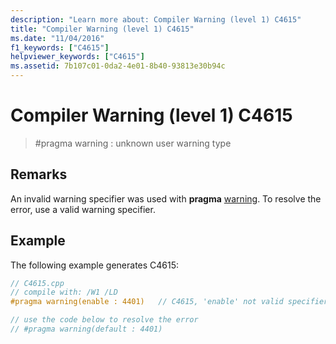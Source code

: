 ```yaml
---
description: "Learn more about: Compiler Warning (level 1) C4615"
title: "Compiler Warning (level 1) C4615"
ms.date: "11/04/2016"
f1_keywords: ["C4615"]
helpviewer_keywords: ["C4615"]
ms.assetid: 7b107c01-0da2-4e01-8b40-93813e30b94c
---
```

# Compiler Warning (level 1) C4615

> #pragma warning : unknown user warning type

## Remarks

An invalid warning specifier was used with **pragma** [warning](../../preprocessor/warning.md). To resolve the error, use a valid warning specifier.

## Example

The following example generates C4615:

```cpp
// C4615.cpp
// compile with: /W1 /LD
#pragma warning(enable : 4401)   // C4615, 'enable' not valid specifier

// use the code below to resolve the error
// #pragma warning(default : 4401)
```
